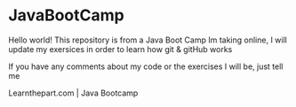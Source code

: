 # JavaBootCamp

Hello world!
This repository is from a Java Boot Camp Im taking online, I will update my exersices in order to learn how git & gitHub works

If you have any comments about my code or the exercises I will be, just tell me

Learnthepart.com | Java Bootcamp

